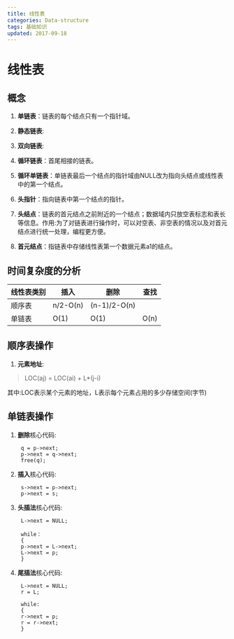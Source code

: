 ```yaml
---
title: 线性表
categories: Data-structure
tags: 基础知识
updated: 2017-09-18
---
```


# 线性表 #

## 概念 ##

1. **单链表**：链表的每个结点只有一个指针域。

2. **静态链表**:

3. **双向链表**:

4. **循环链表**：首尾相接的链表。

5. **循环单链表**：单链表最后一个结点的指针域由NULL改为指向头结点或线性表中的第一个结点。

6. **头指针**：指向链表中第一个结点的指针。

7. **头结点**：链表的首元结点之前附近的一个结点；数据域内只放空表标志和表长等信息。作用:为了对链表进行操作时，可以对空表、非空表的情况以及对首元结点进行统一处理，编程更方便。

8. **首元结点**：指链表中存储线性表第一个数据元素a1的结点。


## 时间复杂度的分析 ##

|线性表类别|插入|删除|查找|
|---------|-|-|--|
|顺序表|n/2-O(n)|(n-1)/2-O(n)||
|单链表|O(1)|O(1)|O(n)|

## 顺序表操作 ##

1. **元素地址**:

> LOC(aj) = LOC(ai) + L*(j-i)

其中:LOC表示某个元素的地址，L表示每个元素占用的多少存储空间(字节)

## 单链表操作 ##

1. **删除**核心代码:

		q = p->next;
		p->next = q->next;
		free(q);

2. **插入**核心代码:

		s->next = p->next;
		p->next = s;

3. **头插法**核心代码:
		
		L->next = NULL;
		
		while：
		{
		p->next = L->next;
		L->next = p;
		}

4. **尾插法**核心代码:
		
		L->next = NULL;
		r = L;
		
		while:
		{
		r->next = p;
		r = r->next;
		}


		